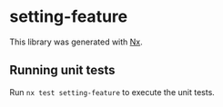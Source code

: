 # setting-feature

This library was generated with [Nx](https://nx.dev).

## Running unit tests

Run `nx test setting-feature` to execute the unit tests.
